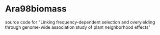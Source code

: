 # Ara98biomass
source code for "Linking frequency-dependent selection and overyielding through genome-wide association study of plant neighborhood effects"
